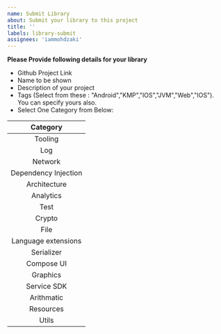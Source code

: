 ```yaml
---
name: Submit Library
about: Submit your library to this project
title: ''
labels: library-submit
assignees: 'iammohdzaki'
---
```


**Please Provide following details for your library**
- Github Project Link 
- Name to be shown
- Description of your project
- Tags (Select from these :  "Android","KMP","IOS","JVM","Web","IOS"). You can specify yours also.
- Select One Category from Below:

|Category|
|:--:|
|Tooling|
|Log|
|Network|
|Dependency Injection|
|Architecture|
|Analytics|
|Test|
|Crypto|
|File|
|Language extensions|
|Serializer|
|Compose UI|
|Graphics|
|Service SDK|
|Arithmatic|
|Resources|
|Utils|